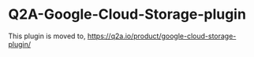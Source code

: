 # Q2A-Google-Cloud-Storage-plugin

This plugin is moved to, https://q2a.io/product/google-cloud-storage-plugin/

